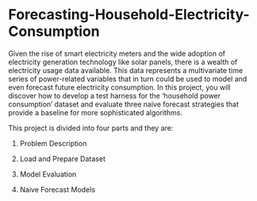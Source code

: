 # Forecasting-Household-Electricity-Consumption
Given the rise of smart electricity meters and the wide adoption of electricity generation technology like solar panels, there is a wealth of electricity usage data available.  This data represents a multivariate time series of power-related variables that in turn could be used to model and even forecast future electricity consumption. In this project,  you will discover how to develop a test harness for the ‘household power consumption’ dataset and evaluate three naive forecast strategies that provide a baseline for more sophisticated algorithms.

This project is divided into four parts and they are:

1. Problem Description

2. Load and Prepare Dataset

3. Model Evaluation

4. Naive Forecast Models

